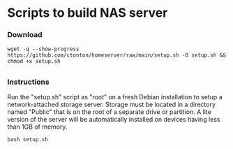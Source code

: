 # Scripts to build NAS server
### Download
```shell
wget -q --show-progress https://github.com/ctonton/homeserver/raw/main/setup.sh -O setup.sh && chmod +x setup.sh
```
##
### Instructions
Run the "setup.sh" script as "root" on a fresh Debian installation to setup a network-attached storage server. Storage must be located in a directory named "Public" that is on the root of a separate drive or partition. A lite version of the server will be automatically installed on devices having less than 1GB of memory.
```shell
bash setup.sh
```
